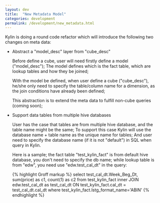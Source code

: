 ```yaml
---
layout: dev
title:  "New Metadata Model"
categories: development
permalink: /development/new_metadata.html
---
```


Kylin is doing a round code refactor which will introduce the following two changes on meta data:

* Abstract a "model_desc" layer from "cube_desc"

  Before define a cube, user will need firstly define a model ("model_desc"); The model defines which is the fact table, which are lookup tables and how they be joined;

  With the model be defined, when user define a cube ("cube_desc"), he/she only need to specify the table/column name for a dimension, as the join conditions have already been defined;

  This abstraction is to extend the meta data to fulfill non-cube queries (coming soon);

* Support data tables from multiple hive databases

  User has the case that tables are from multiple hive database, and the table name might be the same; To support this case Kylin will use the database name + table name as the unique name for tables; And user need to specify the database name (if it is not "default") in SQL when query in Kylin. 

  Here is a sample; the fact table "test_kylin_fact" is from default hive database, you don't need to specify the db name; while lookup table is from "edw", you need use "edw.test_cal_dt" in the query:

  {% highlight Groff markup %}
  select test_cal_dt.Week_Beg_Dt, sum(price) as c1, count(1) as c2 
   from test_kylin_fact
   inner JOIN edw.test_cal_dt as test_cal_dt
   ON test_kylin_fact.cal_dt = test_cal_dt.cal_dt 
   where test_kylin_fact.lstg_format_name='ABIN' 
  {% endhighlight %}